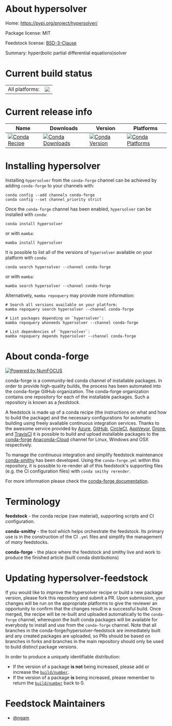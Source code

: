 About hypersolver
=================

Home: https://pypi.org/project/hypersolver/

Package license: MIT

Feedstock license: [BSD-3-Clause](https://github.com/conda-forge/hypersolver-feedstock/blob/main/LICENSE.txt)

Summary: hyper(bolic partial differential equations)solver

Current build status
====================


<table><tr><td>All platforms:</td>
    <td>
      <a href="https://dev.azure.com/conda-forge/feedstock-builds/_build/latest?definitionId=16854&branchName=main">
        <img src="https://dev.azure.com/conda-forge/feedstock-builds/_apis/build/status/hypersolver-feedstock?branchName=main">
      </a>
    </td>
  </tr>
</table>

Current release info
====================

| Name | Downloads | Version | Platforms |
| --- | --- | --- | --- |
| [![Conda Recipe](https://img.shields.io/badge/recipe-hypersolver-green.svg)](https://anaconda.org/conda-forge/hypersolver) | [![Conda Downloads](https://img.shields.io/conda/dn/conda-forge/hypersolver.svg)](https://anaconda.org/conda-forge/hypersolver) | [![Conda Version](https://img.shields.io/conda/vn/conda-forge/hypersolver.svg)](https://anaconda.org/conda-forge/hypersolver) | [![Conda Platforms](https://img.shields.io/conda/pn/conda-forge/hypersolver.svg)](https://anaconda.org/conda-forge/hypersolver) |

Installing hypersolver
======================

Installing `hypersolver` from the `conda-forge` channel can be achieved by adding `conda-forge` to your channels with:

```
conda config --add channels conda-forge
conda config --set channel_priority strict
```

Once the `conda-forge` channel has been enabled, `hypersolver` can be installed with `conda`:

```
conda install hypersolver
```

or with `mamba`:

```
mamba install hypersolver
```

It is possible to list all of the versions of `hypersolver` available on your platform with `conda`:

```
conda search hypersolver --channel conda-forge
```

or with `mamba`:

```
mamba search hypersolver --channel conda-forge
```

Alternatively, `mamba repoquery` may provide more information:

```
# Search all versions available on your platform:
mamba repoquery search hypersolver --channel conda-forge

# List packages depending on `hypersolver`:
mamba repoquery whoneeds hypersolver --channel conda-forge

# List dependencies of `hypersolver`:
mamba repoquery depends hypersolver --channel conda-forge
```


About conda-forge
=================

[![Powered by
NumFOCUS](https://img.shields.io/badge/powered%20by-NumFOCUS-orange.svg?style=flat&colorA=E1523D&colorB=007D8A)](https://numfocus.org)

conda-forge is a community-led conda channel of installable packages.
In order to provide high-quality builds, the process has been automated into the
conda-forge GitHub organization. The conda-forge organization contains one repository
for each of the installable packages. Such a repository is known as a *feedstock*.

A feedstock is made up of a conda recipe (the instructions on what and how to build
the package) and the necessary configurations for automatic building using freely
available continuous integration services. Thanks to the awesome service provided by
[Azure](https://azure.microsoft.com/en-us/services/devops/), [GitHub](https://github.com/),
[CircleCI](https://circleci.com/), [AppVeyor](https://www.appveyor.com/),
[Drone](https://cloud.drone.io/welcome), and [TravisCI](https://travis-ci.com/)
it is possible to build and upload installable packages to the
[conda-forge](https://anaconda.org/conda-forge) [Anaconda-Cloud](https://anaconda.org/)
channel for Linux, Windows and OSX respectively.

To manage the continuous integration and simplify feedstock maintenance
[conda-smithy](https://github.com/conda-forge/conda-smithy) has been developed.
Using the ``conda-forge.yml`` within this repository, it is possible to re-render all of
this feedstock's supporting files (e.g. the CI configuration files) with ``conda smithy rerender``.

For more information please check the [conda-forge documentation](https://conda-forge.org/docs/).

Terminology
===========

**feedstock** - the conda recipe (raw material), supporting scripts and CI configuration.

**conda-smithy** - the tool which helps orchestrate the feedstock.
                   Its primary use is in the construction of the CI ``.yml`` files
                   and simplify the management of *many* feedstocks.

**conda-forge** - the place where the feedstock and smithy live and work to
                  produce the finished article (built conda distributions)


Updating hypersolver-feedstock
==============================

If you would like to improve the hypersolver recipe or build a new
package version, please fork this repository and submit a PR. Upon submission,
your changes will be run on the appropriate platforms to give the reviewer an
opportunity to confirm that the changes result in a successful build. Once
merged, the recipe will be re-built and uploaded automatically to the
`conda-forge` channel, whereupon the built conda packages will be available for
everybody to install and use from the `conda-forge` channel.
Note that all branches in the conda-forge/hypersolver-feedstock are
immediately built and any created packages are uploaded, so PRs should be based
on branches in forks and branches in the main repository should only be used to
build distinct package versions.

In order to produce a uniquely identifiable distribution:
 * If the version of a package **is not** being increased, please add or increase
   the [``build/number``](https://docs.conda.io/projects/conda-build/en/latest/resources/define-metadata.html#build-number-and-string).
 * If the version of a package **is** being increased, please remember to return
   the [``build/number``](https://docs.conda.io/projects/conda-build/en/latest/resources/define-metadata.html#build-number-and-string)
   back to 0.

Feedstock Maintainers
=====================

* [@ngam](https://github.com/ngam/)

